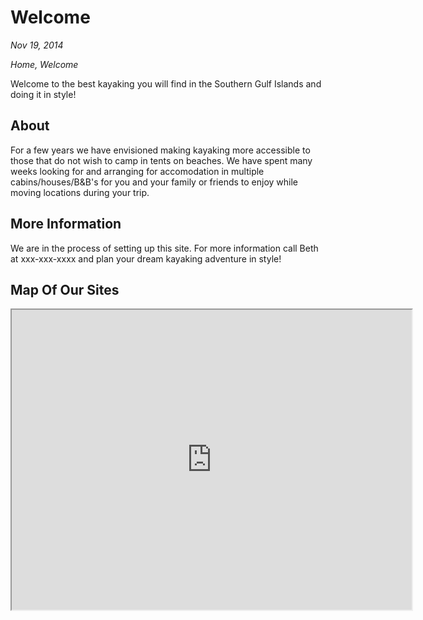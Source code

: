 # Welcome

*Nov 19, 2014*

*Home, Welcome*

Welcome to the best kayaking you will find in the Southern Gulf Islands and doing it in style!

## About

For a few years we have envisioned making kayaking more accessible to those that do not wish to camp
in tents on beaches. We have spent many weeks looking for and arranging for accomodation in multiple
cabins/houses/B&B's for you and your family or friends to enjoy while moving locations during your trip.

## More Information

We are in the process of setting up this site. For more information call Beth at xxx-xxx-xxxx and plan your dream kayaking adventure in style!

## Map Of Our Sites

<iframe src="https://www.google.com/maps/d/embed?mid=1cRm9rBLq9bzLeRG05hVeY_ndT23i-mi9" width="640" height="480"></iframe>
<!--stackedit_data:
eyJoaXN0b3J5IjpbLTE0NzQyNDM1MTIsMTM5MjU2MDY2NywtMj
A3NDU5NTY1OCwxODUxMTg5NzAsLTEzOTc0OTMyNDFdfQ==
-->